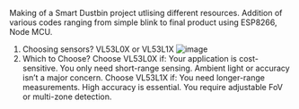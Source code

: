 Making of a Smart Dustbin project utlising different resources.
Addition of various codes ranging from simple blink to final product using ESP8266, Node MCU.

1. Choosing sensors? VL53L0X or VL53L1X
![image](https://github.com/user-attachments/assets/d9f4c134-e257-4128-88f9-7706c0561aa6)
2. Which to Choose?
Choose VL53L0X if:
Your application is cost-sensitive.
You only need short-range sensing.
Ambient light or accuracy isn’t a major concern.
Choose VL53L1X if:
You need longer-range measurements.
High accuracy is essential.
You require adjustable FoV or multi-zone detection.
